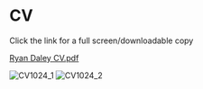# CV
Click the link for a full screen/downloadable copy 

[Ryan Daley CV.pdf](https://github.com/Ryan-Daley/CV/files/10833590/Ryan.Daley.CV.pdf)


![CV1024_1](https://user-images.githubusercontent.com/113039811/221407680-e2abeb90-ed80-4884-870a-b0dfd579ec65.jpg)
![CV1024_2](https://user-images.githubusercontent.com/113039811/221407683-af5566a7-4d39-4add-8d39-830ea06e7ad6.jpg)
